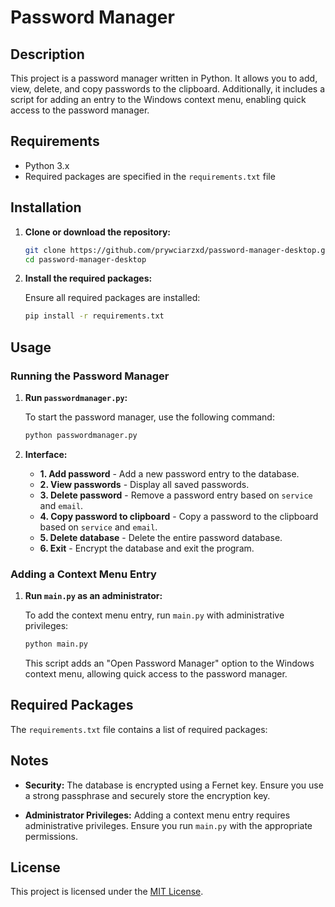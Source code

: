 # Password Manager

## Description

This project is a password manager written in Python. It allows you to add, view, delete, and copy passwords to the clipboard. Additionally, it includes a script for adding an entry to the Windows context menu, enabling quick access to the password manager.

## Requirements

- Python 3.x
- Required packages are specified in the `requirements.txt` file

## Installation

1. **Clone or download the repository:**

    ```bash
    git clone https://github.com/prywciarzxd/password-manager-desktop.git
    cd password-manager-desktop
    ```

2. **Install the required packages:**

    Ensure all required packages are installed:

    ```bash
    pip install -r requirements.txt
    ```

## Usage

### Running the Password Manager

1. **Run `passwordmanager.py`:**

    To start the password manager, use the following command:

    ```bash
    python passwordmanager.py
    ```

2. **Interface:**

    - **1. Add password** - Add a new password entry to the database.
    - **2. View passwords** - Display all saved passwords.
    - **3. Delete password** - Remove a password entry based on `service` and `email`.
    - **4. Copy password to clipboard** - Copy a password to the clipboard based on `service` and `email`.
    - **5. Delete database** - Delete the entire password database.
    - **6. Exit** - Encrypt the database and exit the program.

### Adding a Context Menu Entry

1. **Run `main.py` as an administrator:**

    To add the context menu entry, run `main.py` with administrative privileges:

    ```bash
    python main.py
    ```

    This script adds an "Open Password Manager" option to the Windows context menu, allowing quick access to the password manager.

## Required Packages

The `requirements.txt` file contains a list of required packages:

## Notes

- **Security:** The database is encrypted using a Fernet key. Ensure you use a strong passphrase and securely store the encryption key.

- **Administrator Privileges:** Adding a context menu entry requires administrative privileges. Ensure you run `main.py` with the appropriate permissions.

## License

This project is licensed under the [MIT License](LICENSE).

